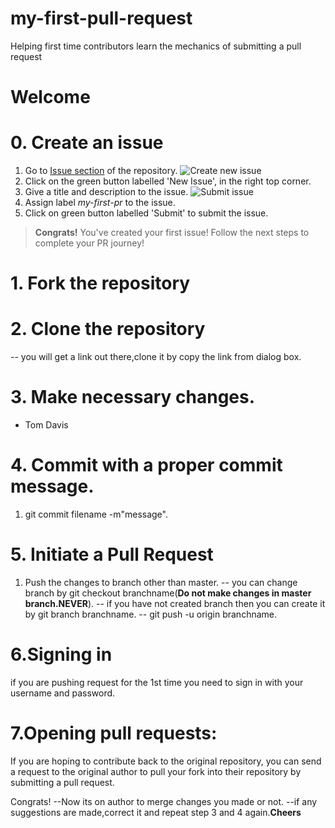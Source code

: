 # my-first-pull-request
Helping first time contributors learn the mechanics of submitting a pull request


# Welcome

# 0. Create an issue
1. Go to [Issue section](https://github.com/sushant-j/my-first-pull-request/issues) of the repository.
![Create new issue](https://raw.githubusercontent.com/sushant-j/my-first-pull-request/master/images/DEMO%20-%2001.png)
2. Click on the green button labelled 'New Issue', in the right top corner.
3. Give a title and description to the issue.
![Submit issue](https://raw.githubusercontent.com/sushant-j/my-first-pull-request/master/images/DEMO%20-%2002.png)
1. Assign label _my-first-pr_ to the issue.
1. Click on green button labelled 'Submit' to submit the issue.    

> **Congrats!** You've created your first issue! Follow the next steps to complete your PR journey!

# 1. Fork the repository


# 2. Clone the repository
   -- you will get a link out there,clone it by copy the link from dialog box.


# 3. Make necessary changes.
 - Tom Davis

# 4. Commit with a proper commit message.
1. git commit filename -m"message".

# 5. Initiate a Pull Request
   1. Push the changes to branch other than master.
   	-- you can change branch by git checkout branchname(<b>Do not make changes in master branch.NEVER</b>).
  	-- if you have not created branch then you can create it by git branch branchname.
 	-- git push -u origin branchname.


 # 6.Signing in
  if you are pushing request for the 1st time you need to sign in with your username and password.

 # 7.Opening pull requests:
  If you are hoping to contribute back to the original repository, you can send a request to the original author to pull your fork into their repository by submitting a pull request.

  Congrats!
  --Now its on author to merge changes you made or not.
  --if any suggestions are made,correct it and repeat step 3 and 4 again.<b>Cheers</b>
